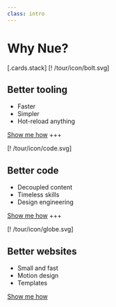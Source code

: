 ```yaml
---
class: intro
---
```


# Why Nue?

[.cards.stack]
  [! /tour/icon/bolt.svg]
  ## Better tooling
  - Faster
  - Simpler
  - Hot-reload anything

  [Show me how](/tour/1-tooling/speed.html)
  +++

  [! /tour/icon/code.svg]
  ## Better code
  - Decoupled content
  - Timeless skills
  - Design engineering

  [Show me how](/tour/2-code/content.html)
  +++

  [! /tour/icon/globe.svg]
  ## Better websites
  - Small and fast
  - Motion design
  - Templates

  [Show me how](/tour/3-websites/size.html)
